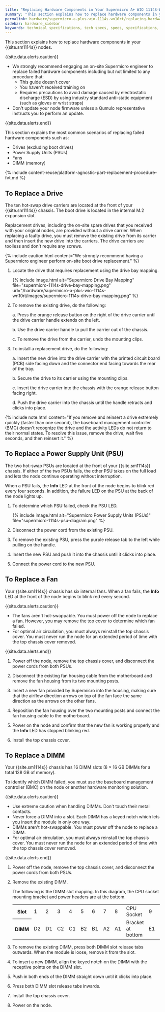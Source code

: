 ```yaml
---
title: "Replacing Hardware Components in Your Supermicro A+ WIO 1114S-WN10RT Nodes"
summary: "This section explains how to replace hardware components in your Supermicro A+ WIO 1114S-WN10RT nodes."
permalink: hardware/supermicro-a-plus-wio-1114s-wn10rt/replacing-hardware-components.html
sidebar: hardware_sidebar
keywords: technical specifications, tech specs, specs, specifications, Supermicro 1114S, WN10RT
---
```


This section explains how to replace hardware components in your {{site.sm1114s}} nodes.

{{site.data.alerts.caution}}
<ul>
  <li>We strongly recommend engaging an on-site Supermicro engineer to replace failed hardware components including but not limited to any procedure that:
    <ul>
      <li>This guide doesn't cover</li>
      <li>You haven't received training on</li>
      <li>Requires precautions to avoid damage caused by electrostatic discharge (ESD) by using industry standard anti-static equipment (such as gloves or wrist straps)</li>
    </ul>
  </li>
  <li>Don't update your node firmware unless a Qumulo representative instructs you to perform an update.</li>
</ul>
{{site.data.alerts.end}}

This section explains the most common scenarios of replacing failed hardware components such as:
* Drives (excluding boot drives)
* Power Supply Units (PSUs)
* Fans
* DIMM (memory)

{% include content-reuse/platform-agnostic-part-replacement-procedure-fvt.md %}

## To Replace a Drive
The ten hot-swap drive carriers are located at the front of your {{site.sm1114s}} chassis. The boot drive is located in the internal M.2 expansion slot.

Replacement drives, including the on-site spare drives that you received with your original nodes, are provided without a drive carrier. When replacing a faulty drive, you must remove the existing drive from its carrier and then insert the new drive into the carriers. The drive carriers are toolless and don't require any screws.

{% include caution.html content="We strongly recommend having a Supermicro engineer perform on-site boot drive replacement." %}

1. Locate the drive that requires replacement using the drive bay mapping.

   {% include image.html alt="Supermicro Drive Bay Mapping" file="supermicro-1114s-drive-bay-mapping.png" url="/hardware/supermicro-a-plus-wio-1114s-wn10rt/images/supermicro-1114s-drive-bay-mapping.png" %}

1. To remove the existing drive, do the following:

   a. Press the orange release button on the right of the drive carrier until the drive carrier handle extends on the left.
    
   b. Use the drive carrier handle to pull the carrier out of the chassis.

   c. To remove the drive from the carrier, undo the mounting clips.

1. To install a replacement drive, do the following:

   a. Insert the new drive into the drive carrier with the printed circuit board (PCB) side facing down and the connector end facing towards the rear of the tray.

   b. Secure the drive to its carrier using the mounting clips.

   c. Insert the drive carrier into the chassis with the orange release button facing right.
   
   d. Push the drive carrier into the chassis until the handle retracts and clicks into place.

{% include note.html content="If you remove and reinsert a drive extremely quickly (faster than one second), the baseboard management controller (BMC) doesn't recognize the drive and the activity LEDs do not return to their normal states. To resolve this issue, remove the drive, wait five seconds, and then reinsert it." %}


## To Replace a Power Supply Unit (PSU)
The two hot-swap PSUs are located at the front of your {{site.sm1114s}} chassis. If either of the two PSUs fails, the other PSU takes on the full load and lets the node continue operating without interruption.

When a PSU fails, the **Info** LED at the front of the node begins to blink red every four seconds. In addition, the failure LED on the PSU at the back of the node lights up.

1. To determine which PSU failed, check the PSU LED.

   {% include image.html alt="Supermicro Power Supply Units (PSUs)" file="supermicro-1114s-psu-diagram.png" %}

1. Disconnect the power cord from the existing PSU.

1. To remove the existing PSU, press the purple release tab to the left while pulling on the handle.

1. Insert the new PSU and push it into the chassis until it clicks into place.

1. Connect the power cord to the new PSU.


## To Replace a Fan
Your {{site.sm1114s}} chassis has six internal fans. When a fan fails, the **Info** LED at the front of the node begins to blink red every second.

{{site.data.alerts.caution}}
<ul>
  <li>The fans aren't hot-swappable. You must power off the node to replace a fan. However, you may remove the top cover to determine which fan failed.</li>
  <li>For optimal air circulation, you must always reinstall the top chassis cover. You must never run the node for an extended period of time with the top chassis cover removed.</li>
</ul>
{{site.data.alerts.end}}

1. Power off the node, remove the top chassis cover, and disconnect the power cords from both PSUs.

1. Disconnect the existing fan housing cable from the motherboard and remove the fan housing from its two mounting posts.

1. Insert a new fan provided by Supermicro into the housing, making sure that the airflow direction arrows on top of the fan face the same direction as the arrows on the other fans.

1. Reposition the fan housing over the two mounting posts and connect the fan housing cable to the motherboard.

1. Power on the node and confirm that the new fan is working properly and the **Info** LED has stopped blinking red.

1. Install the top chassis cover.


## To Replace a DIMM
Your {{site.sm1114s}} chassis has 16 DIMM slots (8 &#215; 16 GB DIMMs for a total 128 GB of memory).

To identify which DIMM failed, you must use the baseboard management controller (BMC) on the node or another hardware monitoring solution.

{{site.data.alerts.caution}}
<ul>
  <li>Use extreme caution when handling DIMMs. Don't touch their metal contacts.</li>
  <li>Never force a DIMM into a slot. Each DIMM has a keyed notch which lets you insert the module in only one way.</li>
  <li>DIMMs aren't hot-swappable. You must power off the node to replace a DIMM.</li>
  <li>For optimal air circulation, you must always reinstall the top chassis cover. You must never run the node for an extended period of time with the top chassis cover removed.</li>
</ul>
{{site.data.alerts.end}}

1. Power off the node, remove the top chassis cover, and disconnect the power cords from both PSUs.

1. Remove the existing DIMM.

   The following is the DIMM slot mapping. In this diagram, the CPU socket mounting bracket and power headers are at the bottom.

    <table>
      <tr>
         <th>Slot</th>
         <td>1</td>
         <td>2</td>
         <td>3</td>
         <td>4</td>
         <td>5</td>
         <td>6</td>
         <td>7</td>
         <td>8</td>
         <td>CPU Socket</td>
         <td>9</td>
         <td>10</td>
         <td>11</td>
         <td>12</td>
         <td>13</td>
         <td>14</td>
         <td>15</td>
         <td>16</td>
      </tr>
      <tr>
         <th>DIMM</th>
         <td>D2</td>
         <td>D1</td>
         <td>C2</td>
         <td>C1</td>
         <td>B2</td>
         <td>B1</td>
         <td>A2</td>
         <td>A1</td>
         <td>Bracket at bottom</td>
         <td>E1</td>
         <td>E2</td>
         <td>F1</td>
         <td>F2</td>
         <td>G1</td>
         <td>G2</td>
         <td>H1</td>
         <td>H2</td>
      </tr>
    </table>
   
1. To remove the existing DIMM, press both DIMM slot release tabs outwards. When the module is loose, remove it from the slot.

1. To insert a new DIMM, align the keyed notch on the DIMM with the receptive points on the DIMM slot.

1. Push in both ends of the DIMM straight down until it clicks into place.

1. Press both DIMM slot release tabs inwards.

1. Install the top chassis cover.

1. Power on the node.
